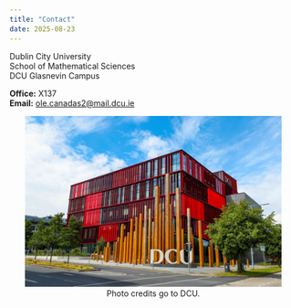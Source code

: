 ```yaml
---
title: "Contact"
date: 2025-08-23
---
```


Dublin City University  
School of Mathematical Sciences  
DCU Glasnevin Campus  

**Office:** X137  
**Email:**  ole.canadas2@mail.dcu.ie  


<div style="text-align: center;">
  <img src="/images/dcu-polaris.jpg" alt="Example" width="450">
    <figcaption> Photo credits go to DCU.</figcaption>
</div>